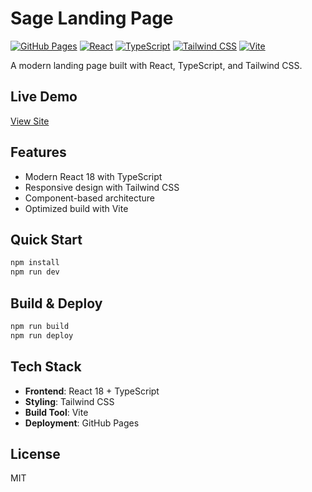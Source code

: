 # Sage Landing Page

[![GitHub Pages](https://img.shields.io/badge/GitHub%20Pages-Live-blue?style=for-the-badge)](https://artgolwebdev.github.io/LP05/)
[![React](https://img.shields.io/badge/React-18.3.1-blue?style=for-the-badge&logo=react)](https://reactjs.org/)
[![TypeScript](https://img.shields.io/badge/TypeScript-5.0-blue?style=for-the-badge&logo=typescript)](https://www.typescriptlang.org/)
[![Tailwind CSS](https://img.shields.io/badge/Tailwind%20CSS-3.0-blue?style=for-the-badge&logo=tailwind-css)](https://tailwindcss.com/)
[![Vite](https://img.shields.io/badge/Vite-6.3.5-purple?style=for-the-badge&logo=vite)](https://vitejs.dev/)

A modern landing page built with React, TypeScript, and Tailwind CSS.

## Live Demo

[View Site](https://artgolwebdev.github.io/LP05/)

## Features

- Modern React 18 with TypeScript
- Responsive design with Tailwind CSS
- Component-based architecture
- Optimized build with Vite

## Quick Start

```bash
npm install
npm run dev
```

## Build & Deploy

```bash
npm run build
npm run deploy
```

## Tech Stack

- **Frontend**: React 18 + TypeScript
- **Styling**: Tailwind CSS
- **Build Tool**: Vite
- **Deployment**: GitHub Pages

## License

MIT
  